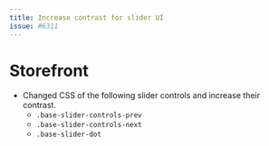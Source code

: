 ```yaml
---
title: Increase contrast for slider UI
issue: #6311
---
```

# Storefront
* Changed CSS of the following slider controls and increase their contrast.
    * `.base-slider-controls-prev`
    * `.base-slider-controls-next`
    * `.base-slider-dot`